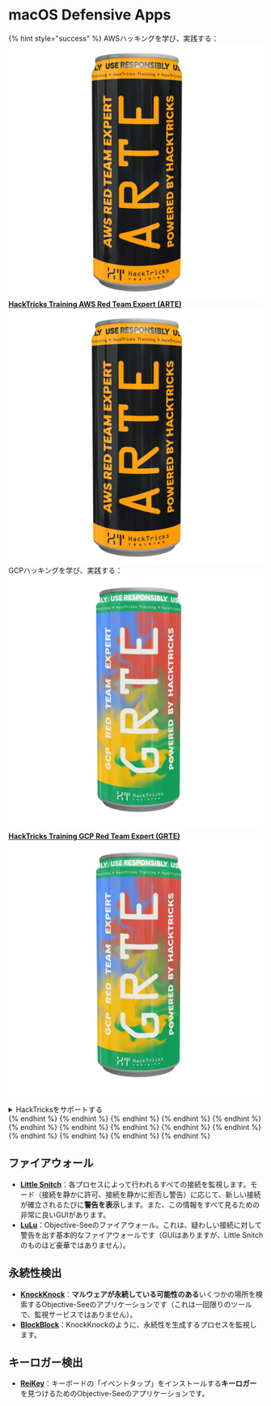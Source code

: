 # macOS Defensive Apps

{% hint style="success" %}
AWSハッキングを学び、実践する：<img src="/.gitbook/assets/arte.png" alt="" data-size="line">[**HackTricks Training AWS Red Team Expert (ARTE)**](https://training.hacktricks.xyz/courses/arte)<img src="/.gitbook/assets/arte.png" alt="" data-size="line">\
GCPハッキングを学び、実践する：<img src="/.gitbook/assets/grte.png" alt="" data-size="line">[**HackTricks Training GCP Red Team Expert (GRTE)**<img src="/.gitbook/assets/grte.png" alt="" data-size="line">](https://training.hacktricks.xyz/courses/grte)

<details>

<summary>HackTricksをサポートする</summary>

* [**サブスクリプションプラン**](https://github.com/sponsors/carlospolop)を確認してください！
* **💬 [**Discordグループ**](https://discord.gg/hRep4RUj7f)または[**Telegramグループ**](https://t.me/peass)に参加するか、**Twitter** 🐦 [**@hacktricks\_live**](https://twitter.com/hacktricks\_live)**をフォローしてください。**
* **[**HackTricks**](https://github.com/carlospolop/hacktricks)および[**HackTricks Cloud**](https://github.com/carlospolop/hacktricks-cloud)のGitHubリポジトリにPRを提出してハッキングトリックを共有してください。**

</details>
{% endhint %}
{% endhint %}
{% endhint %}
{% endhint %}
{% endhint %}
{% endhint %}
{% endhint %}
{% endhint %}
{% endhint %}
{% endhint %}
{% endhint %}
{% endhint %}
{% endhint %}
{% endhint %}

## ファイアウォール

* [**Little Snitch**](https://www.obdev.at/products/littlesnitch/index.html)：各プロセスによって行われるすべての接続を監視します。モード（接続を静かに許可、接続を静かに拒否し警告）に応じて、新しい接続が確立されるたびに**警告を表示**します。また、この情報をすべて見るための非常に良いGUIがあります。
* [**LuLu**](https://objective-see.org/products/lulu.html)：Objective-Seeのファイアウォール。これは、疑わしい接続に対して警告を出す基本的なファイアウォールです（GUIはありますが、Little Snitchのものほど豪華ではありません）。

## 永続性検出

* [**KnockKnock**](https://objective-see.org/products/knockknock.html)：**マルウェアが永続している可能性のある**いくつかの場所を検索するObjective-Seeのアプリケーションです（これは一回限りのツールで、監視サービスではありません）。
* [**BlockBlock**](https://objective-see.org/products/blockblock.html)：KnockKnockのように、永続性を生成するプロセスを監視します。

## キーロガー検出

* [**ReiKey**](https://objective-see.org/products/reikey.html)：キーボードの「イベントタップ」をインストールする**キーロガー**を見つけるためのObjective-Seeのアプリケーションです。
